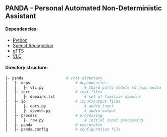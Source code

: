 ## PANDA - Personal Automated Non-Deterministic Assistant

#### Dependencies:
* [Python](https://www.python.org)
* [SpeechRecognition](https://pypi.python.org/pypi/SpeechRecognition)
* [gTTS](https://pypi.python.org/pypi/gTTS)
* [VLC](https://wiki.videolan.org/Python_bindings)

#### Directory structure:
``` python
├- panda                   # root directory
│   ├- deps                    # dependencies
│   │   ├- vlc.py                  # third party module to play media
│   ├- text                    # text files
│   │   ├- domains.txt             # set of familiar domains
│   ├- io                      # input/output files
│   │   ├- ears.py                 # audio input
│   │   ├- speech.py               # audio output
│   ├- process                 # processing
│   │   ├- raw.py                  # initial input processing
│   ├- panda                   # executable
│   ├- panda.config            # configuration file
```
